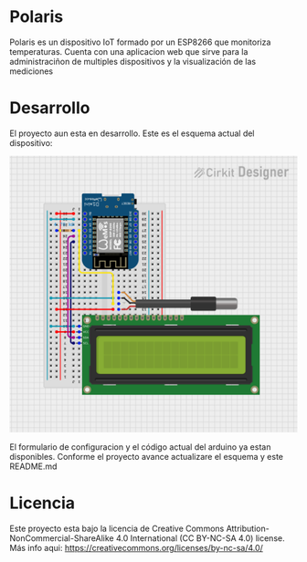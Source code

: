 # Polaris

Polaris es un dispositivo IoT formado por un ESP8266 que monitoriza temperaturas. Cuenta con
una aplicacion web que sirve para la administraciñon de multiples dispositivos y la visualización
de las mediciones

# Desarrollo
El proyecto aun esta en desarrollo. Este es el esquema actual del dispositivo:

![Circuit](circuit.png)

El formulario de configuracion y el código actual del arduino ya estan disponibles.
Conforme el proyecto avance actualizare el esquema y este README.md

# Licencia
Este proyecto esta bajo la licencia de Creative Commons Attribution-NonCommercial-ShareAlike 4.0 International (CC BY-NC-SA 4.0) license.
Más info aqui: https://creativecommons.org/licenses/by-nc-sa/4.0/
